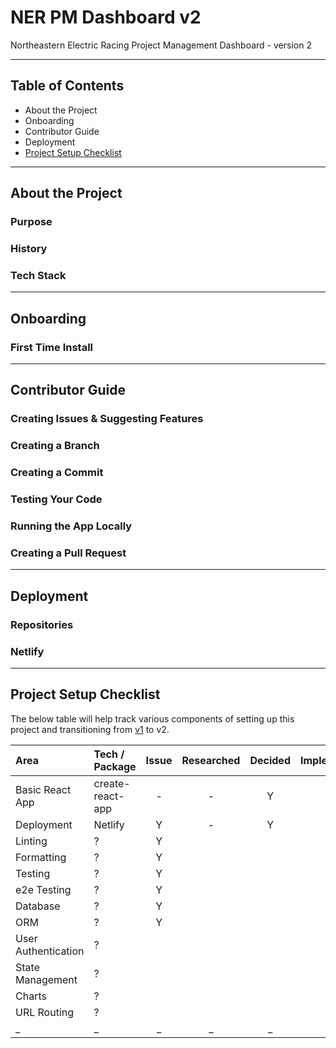 # NER PM Dashboard v2

Northeastern Electric Racing Project Management Dashboard - version 2

---

## Table of Contents
- About the Project
- Onboarding
- Contributor Guide
- Deployment
- [Project Setup Checklist](https://github.com/Northeastern-Electric-Racing/PM-Dashboard-v2#project-setup-checklist)

---

## About the Project

### Purpose

### History

### Tech Stack

---

## Onboarding

### First Time Install

---

## Contributor Guide

### Creating Issues & Suggesting Features

### Creating a Branch

### Creating a Commit

### Testing Your Code

### Running the App Locally

### Creating a Pull Request

---

## Deployment

### Repositories

### Netlify

---

## Project Setup Checklist

The below table will help track various components of setting up this project and transitioning from [v1](https://github.com/Northeastern-Electric-Racing/PM-Dashboard-v1) to v2.

| Area | Tech / Package | Issue | Researched | Decided | Implemented |
| :--- | :--- | :---: | :---: | :---: | :---: |
| Basic React App | create-react-app | - | - | Y | Y |
| Deployment | Netlify | Y | - | Y | Y |
| Linting | ? | Y |  |  |  |
| Formatting | ? | Y |  |  |  |
| Testing | ? | Y |  |  |  |
| e2e Testing | ? | Y |  |  |  |
| Database | ? | Y |  |  |  |
| ORM | ? | Y |  |  |  |
| User Authentication | ? |  |  |  |  |
| State Management | ? |  |  |  |  |
| Charts | ? |  |  |  |  |
| URL Routing | ? |  |  |  |  |
| _ | _ | _ | _ | _ | _ |
